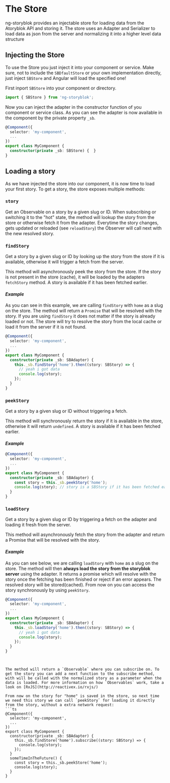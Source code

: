 # The Store 
ng-storyblok provides an injectable store for loading data from the Atoryblok API and storing it. The store uses an Adapter and Serializer to load data as json from the server and normalizing it into a higher level data structure

## Injecting the Store
To use the Store you just inject it into your component or service. 
Make sure, not to include the `SBDfaultStore` or your own implementation directly, just inject `SBStore` and Angular will load the specified one!

First inport `SBStore` into your component or directory.
```ts
import { SBStore } from 'ng-storyblok';
```

Now you can inject the adapter in the constructor function of you component or service class. 
As you can see the adapter is now available in the component by the private property `_sb`.

```ts
@Component({
  selector: 'my-component',
  ...
})
export class MyComponent {
  constructor(private _sb: SBStore) {  }
}
```

## Loading a story
As we have injected the store into our component, it is now time to load your first story.
To get a story, the store exposes multiple methods:

### `story`
Get an Observable on a story by a given slug or ID. When subscribing or switching it to the "hot" state, the method will lookup the story from the store or otherwise fetch it from the adapter. Everytime the story changes, gets updated or reloaded (see `reloadStory`) the Observer will call next with the new resolved story.

### `findStory`
Get a story by a given slug or ID by looking up the story from the store if it is available, otherwise it will trigger a fetch from the server.

This method will asynchronously peek the story from the store. If the story is not present in the store (cache), it will be loaded by the adapters `fetchStory` method.
A story is available if it has been fetched earlier.

#### *Example*
As you can see in this example, we are calling `findStory` with `home` as a slug on the store. The method will return a `Promise` that will be resolved with the story. If you are using `findStory` it does not matter if the story is already loaded or not. The store will try to resolve the story from the local cache or load it from the server if it is not found.
```ts
@Component({
  selector: 'my-component',
  ...
})
export class MyComponent {
  constructor(private _sb: SBAdapter) {
    this._sb.findStory('home').then((story: SBStory) => {
      // yeah i got data
      console.log(story);
    });
  }
}
```

### `peekStory`
Get a story by a given slug or ID without triggering a fetch.

This method will synchronously return the story if it is available in the store, otherwise it will return `undefined`.
A story is available if it has been fetched earlier.

#### *Example*
```ts
@Component({
  selector: 'my-component',
  ...
})
export class MyComponent {
  constructor(private _sb: SBAdapter) {
    const story = this._sb.peekStory('home');
    console.log(story); // story is a SBStory if it has been fetched earlier. Otherwise it is undefined
  }
}
```

### `loadStory`
Get a story by a given slug or ID by triggering a fetch on the adapter and loading it fresh from the server.

This method will asynchronously fetch the story from the adapter and return a Promise that will be resolved with the story.

#### *Example*
As you can see below, we are calling `loadStory` with `home` as a slug on the store. The method will then **always load the story from the storyblok server** using the adapter. It returns a promise which will resolve with the story once the fetching has been finished or reject if an error appears. The resolved story will be stored(cached). From now on you can access the story synchronously by using `peekStory`.
```ts
@Component({
  selector: 'my-component',
  ...
})
export class MyComponent {
  constructor(private _sb: SBAdapter) {
    this._sb.loadStory('home').then((story: SBStory) => {
      // yeah i got data
      console.log(story);
    });
  }
}
```
```


The method will return a `Observable` where you can subscribe on. To get the story you can add a next function to the subscribe method, with will be called with the normalized story as a parameter when the data is loaded. For more information on how `Observables` work, take a look on [RxJS](http://reactivex.io/rxjs/)

From now on the story for "home" is saved in the store, so next time we need this story we can call `peekStory` for loading it directly from the story, without a extra network request:
```ts
@Component({
  selector: 'my-component',
  ...
})
export class MyComponent {
  constructor(private _sb: SBAdapter) {
    this._sb.findStore('home').subscribe((story: SBStory) => {
      console.log(story);
    });
  }
  someTimeInTheFuture() {
    const story = this._sb.peekStore('home');
    console.log(story);
  }
}
```
